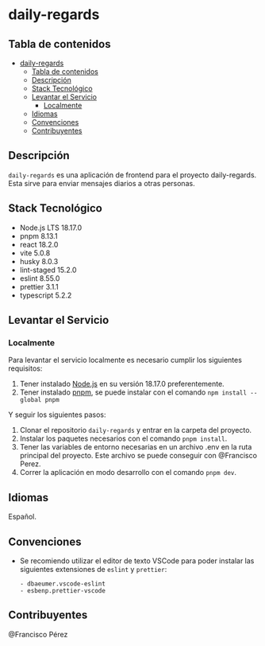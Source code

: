 # daily-regards

## Tabla de contenidos

- [daily-regards](#daily-regards)
  - [Tabla de contenidos](#tabla-de-contenidos)
  - [Descripción](#descripción)
  - [Stack Tecnológico](#stack-tecnológico)
  - [Levantar el Servicio](#levantar-el-servicio)
    - [Localmente](#localmente)
  - [Idiomas](#idiomas)
  - [Convenciones](#convenciones)
  - [Contribuyentes](#contribuyentes)

## Descripción

`daily-regards` es una aplicación de frontend para el proyecto daily-regards. Esta sirve para enviar mensajes diarios a otras personas.

## Stack Tecnológico

- Node.js LTS 18.17.0
- pnpm 8.13.1
- react 18.2.0
- vite 5.0.8
- husky 8.0.3
- lint-staged 15.2.0
- eslint 8.55.0
- prettier 3.1.1
- typescript 5.2.2

## Levantar el Servicio

### Localmente

Para levantar el servicio localmente es necesario cumplir los siguientes requisitos:

1. Tener instalado [Node.js](https://nodejs.org/) en su versión 18.17.0 preferentemente.
2. Tener instalado [pnpm](https://yarnpkg.com/), se puede instalar con el comando `npm install --global pnpm`

Y seguir los siguientes pasos:

1. Clonar el repositorio `daily-regards` y entrar en la carpeta del proyecto.
2. Instalar los paquetes necesarios con el comando `pnpm install`.
3. Tener las variables de entorno necesarias en un archivo .env en la ruta principal del proyecto. Este archivo se puede conseguir con @Francisco Perez.
4. Correr la aplicación en modo desarrollo con el comando `pnpm dev`.

## Idiomas

Español.

## Convenciones

- Se recomiendo utilizar el editor de texto VSCode para poder instalar las siguientes extensiones de `eslint` y `prettier`:

  ```
  - dbaeumer.vscode-eslint
  - esbenp.prettier-vscode
  ```

## Contribuyentes

@Francisco Pérez
